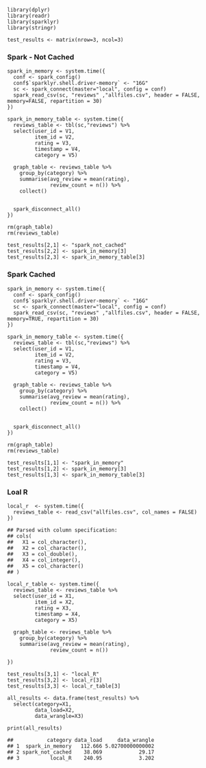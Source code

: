     library(dplyr)
    library(readr)
    library(sparklyr)
    library(stringr)

    test_results <- matrix(nrow=3, ncol=3)

### Spark - Not Cached

    spark_in_memory <- system.time({
      conf <- spark_config()
      conf$`sparklyr.shell.driver-memory` <- "16G"
      sc <- spark_connect(master="local", config = conf)
      spark_read_csv(sc, "reviews" ,"allfiles.csv", header = FALSE, memory=FALSE, repartition = 30) 
    })

    spark_in_memory_table <- system.time({
      reviews_table <- tbl(sc,"reviews") %>%
      select(user_id = V1,
             item_id = V2,
             rating = V3,
             timestamp = V4,
             category = V5) 
      
      graph_table <- reviews_table %>%
        group_by(category) %>%
        summarise(avg_review = mean(rating),
                  review_count = n()) %>%
        collect()
      

      spark_disconnect_all()
    })

    rm(graph_table)
    rm(reviews_table)

    test_results[2,1] <- "spark_not_cached"
    test_results[2,2] <- spark_in_memory[3]
    test_results[2,3] <- spark_in_memory_table[3]

### Spark Cached

    spark_in_memory <- system.time({
      conf <- spark_config()
      conf$`sparklyr.shell.driver-memory` <- "16G"
      sc <- spark_connect(master="local", config = conf)
      spark_read_csv(sc, "reviews" ,"allfiles.csv", header = FALSE, memory=TRUE, repartition = 30) 
    })

    spark_in_memory_table <- system.time({
      reviews_table <- tbl(sc,"reviews") %>%
      select(user_id = V1,
             item_id = V2,
             rating = V3,
             timestamp = V4,
             category = V5) 
      
      graph_table <- reviews_table %>%
        group_by(category) %>%
        summarise(avg_review = mean(rating),
                  review_count = n()) %>%
        collect()
      

      spark_disconnect_all()
    })

    rm(graph_table)
    rm(reviews_table)

    test_results[1,1] <- "spark_in_memory"
    test_results[1,2] <- spark_in_memory[3]
    test_results[1,3] <- spark_in_memory_table[3]

### Loal R

    local_r  <- system.time({
      reviews_table <- read_csv("allfiles.csv", col_names = FALSE)
    })

    ## Parsed with column specification:
    ## cols(
    ##   X1 = col_character(),
    ##   X2 = col_character(),
    ##   X3 = col_double(),
    ##   X4 = col_integer(),
    ##   X5 = col_character()
    ## )

    local_r_table <- system.time({
      reviews_table <- reviews_table %>%
      select(user_id = X1,
             item_id = X2,
             rating = X3,
             timestamp = X4,
             category = X5) 
      
      graph_table <- reviews_table %>%
        group_by(category) %>%
        summarise(avg_review = mean(rating),
                  review_count = n()) 
      
    })

    test_results[3,1] <- "local_R"
    test_results[3,2] <- local_r[3]
    test_results[3,3] <- local_r_table[3]

    all_results <- data.frame(test_results) %>%
      select(category=X1,
             data_load=X2,
             data_wrangle=X3)

    print(all_results)

    ##           category data_load     data_wrangle
    ## 1  spark_in_memory   112.666 5.02700000000002
    ## 2 spark_not_cached    38.069            29.17
    ## 3          local_R    240.95            3.202

